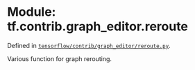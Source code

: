<div itemscope itemtype="http://developers.google.com/ReferenceObject">
<meta itemprop="name" content="tf.contrib.graph_editor.reroute" />
</div>

# Module: tf.contrib.graph_editor.reroute



Defined in [`tensorflow/contrib/graph_editor/reroute.py`](https://www.tensorflow.org/code/tensorflow/contrib/graph_editor/reroute.py).

Various function for graph rerouting.

